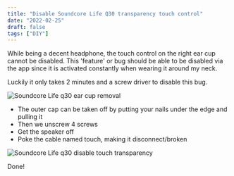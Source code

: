 ```yaml
---
title: "Disable Soundcore Life Q30 transparency touch control"
date: "2022-02-25"
draft: false
tags: ["DIY"]
---
```


While being a decent headphone,
the touch control on the right ear cup cannot be disabled.
This 'feature' or bug should be able to be disabled via the app
since it is activated constantly when wearing it around my neck.

Luckily it only takes 2 minutes and a screw driver to disable this bug.


![Soundcore Life q30 ear cup removal](/img/soundcore-life-q30-ear-cup-removal.jpg "Soundcore Life q30 ear cup removal")

- The outer cap can be taken off by putting your nails under the edge and pulling it
- Then we unscrew 4 screws
- Get the speaker off
- Poke the cable named touch, making it disconnect/broken

![Soundcore Life q30 disable touch transparency](/img/soundcore-life-q30-disable-touch-transparency.jpg "Soundcore Life q30 disable touch transparency")

Done!

